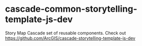 # cascade-common-storytelling-template-js-dev

Story Map Cascade set of reusable components. Check out https://github.com/ArcGIS/cascade-storytelling-template-js-dev
